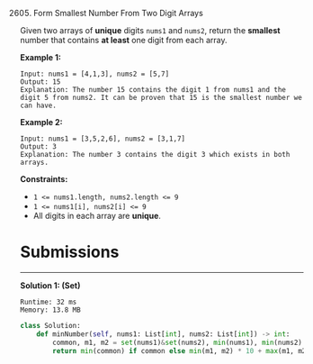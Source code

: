 2605. Form Smallest Number From Two Digit Arrays

Given two arrays of **unique** digits `nums1` and `nums2`, return the **smallest** number that contains **at least** one digit from each array.
 

**Example 1:**
```
Input: nums1 = [4,1,3], nums2 = [5,7]
Output: 15
Explanation: The number 15 contains the digit 1 from nums1 and the digit 5 from nums2. It can be proven that 15 is the smallest number we can have.
```

**Example 2:**
```
Input: nums1 = [3,5,2,6], nums2 = [3,1,7]
Output: 3
Explanation: The number 3 contains the digit 3 which exists in both arrays.
```

**Constraints:**

* `1 <= nums1.length, nums2.length <= 9`
* `1 <= nums1[i], nums2[i] <= 9`
* All digits in each array are **unique**.

# Submissions
---
**Solution 1: (Set)**
```
Runtime: 32 ms
Memory: 13.8 MB
```
```python
class Solution:
    def minNumber(self, nums1: List[int], nums2: List[int]) -> int:
        common, m1, m2 = set(nums1)&set(nums2), min(nums1), min(nums2)
        return min(common) if common else min(m1, m2) * 10 + max(m1, m2)
```
